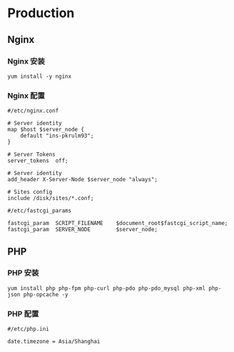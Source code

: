 # Production

## Nginx

### Nginx 安装
	yum install -y nginx

### Nginx 配置

	#/etc/nginx.conf

	# Server identity
    map $host $server_node {
		default "ins-pkrulm93";
	}
	
	# Server Tokens
	server_tokens  off;
    
    # Server identity
    add_header X-Server-Node $server_node "always";

    # Sites config
    include /disk/sites/*.conf;

	#/etc/fastcgi_params

	fastcgi_param  SCRIPT_FILENAME    $document_root$fastcgi_script_name;
	fastcgi_param  SERVER_NODE        $server_node;

## PHP

### PHP 安装
	yum install php php-fpm php-curl php-pdo php-pdo_mysql php-xml php-json php-opcache -y

### PHP 配置

	#/etc/php.ini

	date.timezone = Asia/Shanghai

